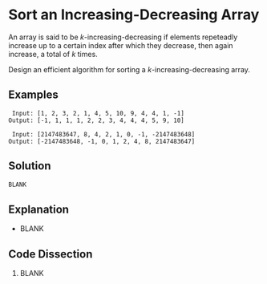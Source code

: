 # Sort an Increasing-Decreasing Array
An array is said to be _k_-increasing-decreasing if elements repeteadly increase up to a certain index after which they decrease, then again increase, a total of _k_ times.

Design an efficient algorithm for sorting a *k*-increasing-decreasing array.

## Examples
```
 Input: [1, 2, 3, 2, 1, 4, 5, 10, 9, 4, 4, 1, -1]
Output: [-1, 1, 1, 1, 2, 2, 3, 4, 4, 4, 5, 9, 10]

 Input: [2147483647, 8, 4, 2, 1, 0, -1, -2147483648]
Output: [-2147483648, -1, 0, 1, 2, 4, 8, 2147483647]
```

## Solution
```python
BLANK
```

## Explanation
* BLANK

## Code Dissection
1. BLANK